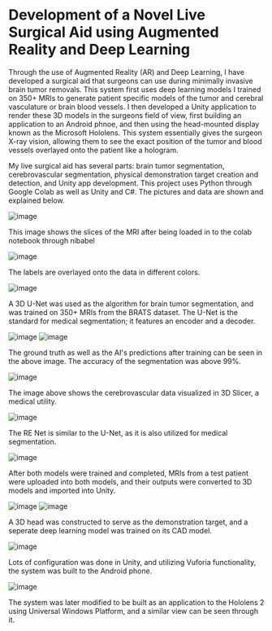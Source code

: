# Development of a Novel Live Surgical Aid using Augmented Reality and Deep Learning
Through the use of Augmented Reality (AR) and Deep Learning, I have developed a surgical aid that surgeons can use during minimally invasive brain tumor removals. This system first uses deep learning models I trained on 350+ MRIs to generate patient specific models of the tumor and cerebral vasculature or brain blood vessels. I then developed a Unity application to render these 3D models in the surgeons field of view, first building an application to an Android phnoe, and then using the head-mounted display known as the Microsoft Hololens. This system essentially gives the surgeon X-ray vision, allowing them to see the exact position of the tumor and blood vessels overlayed onto the patient like a hologram.

My live surgical aid has several parts: brain tumor segmentation, cerebrovascular segmentation, physical demonstration target creation and detection, and Unity app development. This project uses Python through Google Colab as well as Unity and C#. The pictures and data are shown and explained below.

![image](https://user-images.githubusercontent.com/86267840/234745354-18691b88-803b-4823-a781-3821a8107ada.png)

This image shows the slices of the MRI after being loaded in to the colab notebook through nibabel

![image](https://user-images.githubusercontent.com/86267840/234745452-8445f136-1e8a-4cd2-8736-c5117a8a60e9.png)

The labels are overlayed onto the data in different colors.

![image](https://user-images.githubusercontent.com/86267840/234745716-89b6d7a2-df1b-4eae-8fc7-64ac14f023a6.png)

A 3D U-Net was used as the algorithm for brain tumor segmentation, and was trained on 350+ MRIs from the BRATS dataset. The U-Net is the standard for medical segmentation; it features an encoder and a decoder.

![image](https://user-images.githubusercontent.com/86267840/234746140-b69da9d0-2ee1-4231-aac8-bf77614ba183.png)
![image](https://user-images.githubusercontent.com/86267840/234746159-0d059e63-4395-44ef-9951-3ffccbc396bf.png)

The ground truth as well as the AI's predictions after training can be seen in the above image. The accuracy of the segmentation was above 99%.

![image](https://user-images.githubusercontent.com/86267840/234747781-0cb15bb6-cccf-4bab-af3d-35cd53ec811c.png)

The image above shows the cerebrovascular data visualized in 3D Slicer, a medical utility.

![image](https://user-images.githubusercontent.com/86267840/234747868-e076d097-ff2f-4ebb-9855-929ba6944d26.png)

The RE Net is similar to the U-Net, as it is also utilized for medical segmentation.

![image](https://user-images.githubusercontent.com/86267840/234747949-edea9a45-80c2-49b5-9501-28046e7dc272.png)

After both models were trained and completed, MRIs from a test patient were uploaded into both models, and their outputs were converted to 3D models and imported into Unity.

![image](https://user-images.githubusercontent.com/86267840/234748042-50218ae9-ed81-4a9d-8459-077cd8f7cd82.png)
![image](https://user-images.githubusercontent.com/86267840/234748054-0260a323-2aa5-428c-8b87-866e7dbf7d84.png)

A 3D head was constructed to serve as the demonstration target, and a seperate deep learning model was trained on its CAD model.

![image](https://user-images.githubusercontent.com/86267840/234748899-c5a683e3-c6c9-43d9-9c7c-006256b8911c.png)

Lots of configuration was done in Unity, and utilizing Vuforia functionality, the system was built to the Android phone.

![image](https://user-images.githubusercontent.com/86267840/234749039-b9741d3e-8cde-4e96-95b9-65033d812ab2.png)

The system was later modified to be built as an application to the Hololens 2 using Universal Windows Platform, and a similar view can be seen through it.
